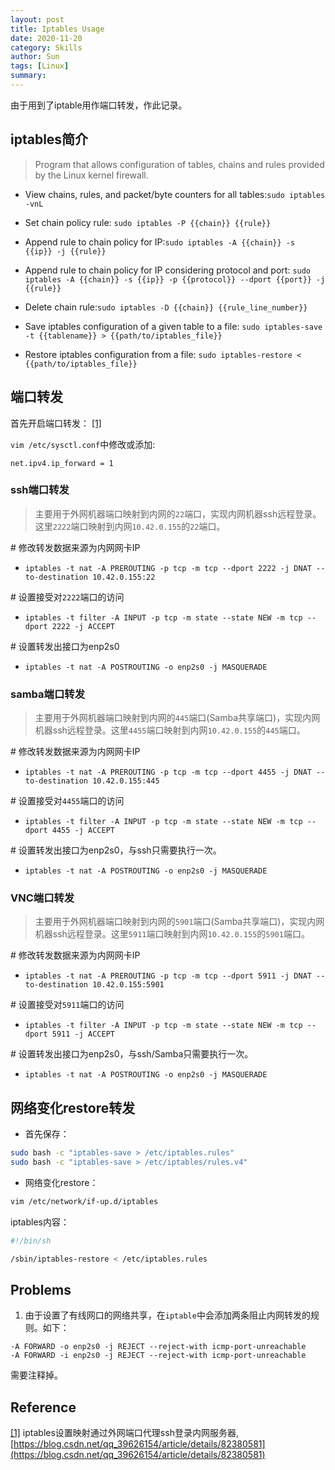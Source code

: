 ```yaml
---
layout: post
title: Iptables Usage
date: 2020-11-20
category: Skills
author: Sun
tags: [Linux]
summary:
---
```


由于用到了iptable用作端口转发，作此记录。

## iptables简介

> Program that allows configuration of tables, chains and rules provided by the Linux kernel firewall.

- View chains, rules, and packet/byte counters for all tables:`sudo iptables -vnL`

- Set chain policy rule: `sudo iptables -P {{chain}} {{rule}}`

- Append rule to chain policy for IP:`sudo iptables -A {{chain}} -s {{ip}} -j {{rule}}`

- Append rule to chain policy for IP considering protocol and port: `sudo iptables -A {{chain}} -s {{ip}} -p {{protocol}} --dport {{port}} -j {{rule}}`

- Delete chain rule:`sudo iptables -D {{chain}} {{rule_line_number}}`

- Save iptables configuration of a given table to a file: `sudo iptables-save -t {{tablename}} > {{path/to/iptables_file}}`

- Restore iptables configuration from a file: `sudo iptables-restore < {{path/to/iptables_file}}`

## 端口转发
首先开启端口转发：<span id="rrf1"></span> [[1]](#rf1)

`vim /etc/sysctl.conf`中修改或添加:

`net.ipv4.ip_forward = 1`

### ssh端口转发

> 主要用于外网机器端口映射到内网的`22`端口，实现内网机器ssh远程登录。这里`2222`端口映射到内网`10.42.0.155`的`22`端口。

\# 修改转发数据来源为内网网卡IP

- `iptables -t nat -A PREROUTING -p tcp -m tcp --dport 2222 -j DNAT --to-destination 10.42.0.155:22`

\# 设置接受对`2222`端口的访问

- `iptables -t filter -A INPUT -p tcp -m state --state NEW -m tcp --dport 2222 -j ACCEPT` 

\# 设置转发出接口为enp2s0
- `iptables -t nat -A POSTROUTING -o enp2s0 -j MASQUERADE`

### samba端口转发

> 主要用于外网机器端口映射到内网的`445`端口(Samba共享端口)，实现内网机器ssh远程登录。这里`4455`端口映射到内网`10.42.0.155`的`445`端口。

\# 修改转发数据来源为内网网卡IP

- `iptables -t nat -A PREROUTING -p tcp -m tcp --dport 4455 -j DNAT --to-destination 10.42.0.155:445`

\# 设置接受对`4455`端口的访问

- `iptables -t filter -A INPUT -p tcp -m state --state NEW -m tcp --dport 4455 -j ACCEPT` 

\# 设置转发出接口为enp2s0，与ssh只需要执行一次。
- `iptables -t nat -A POSTROUTING -o enp2s0 -j MASQUERADE`

### VNC端口转发

> 主要用于外网机器端口映射到内网的`5901`端口(Samba共享端口)，实现内网机器ssh远程登录。这里`5911`端口映射到内网`10.42.0.155`的`5901`端口。

\# 修改转发数据来源为内网网卡IP

- `iptables -t nat -A PREROUTING -p tcp -m tcp --dport 5911 -j DNAT --to-destination 10.42.0.155:5901`

\# 设置接受对`5911`端口的访问

- `iptables -t filter -A INPUT -p tcp -m state --state NEW -m tcp --dport 5911 -j ACCEPT` 

\# 设置转发出接口为enp2s0，与ssh/Samba只需要执行一次。
- `iptables -t nat -A POSTROUTING -o enp2s0 -j MASQUERADE`

## 网络变化restore转发

- 首先保存：
```bash
sudo bash -c "iptables-save > /etc/iptables.rules"
sudo bash -c "iptables-save > /etc/iptables/rules.v4"
```

- 网络变化restore：
```bash
vim /etc/network/if-up.d/iptables
```

iptables内容：
```bash
#!/bin/sh

/sbin/iptables-restore < /etc/iptables.rules
```

## Problems

1. 由于设置了有线网口的网络共享，在`iptable`中会添加两条阻止内网转发的规则。如下：

```
-A FORWARD -o enp2s0 -j REJECT --reject-with icmp-port-unreachable
-A FORWARD -i enp2s0 -j REJECT --reject-with icmp-port-unreachable
```

需要注释掉。

## Reference

<span id="rf1"></span> [[1]](#rrf1)   iptables设置映射通过外网端口代理ssh登录内网服务器, [https://blog.csdn.net/qq_39626154/article/details/82380581](https://blog.csdn.net/qq_39626154/article/details/82380581)
